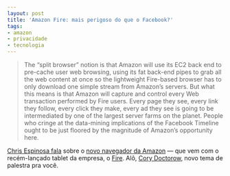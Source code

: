 ```yaml
---
layout: post
title: 'Amazon Fire: mais perigoso do que o Facebook?'
tags:
- amazon
- privacidade
- tecnologia
---
```


> The “split browser” notion is that Amazon will use its EC2 back end to pre-cache user web browsing, using its fat back-end pipes to grab all the web content at once so the lightweight Fire-based browser has to only download one simple stream from Amazon’s servers. But what this means is that Amazon will capture and control every Web transaction performed by Fire users. Every page they see, every link they follow, every click they make, every ad they see is going to be intermediated by one of the largest server farms on the planet. People who cringe at the data-mining implications of the Facebook Timeline ought to be just floored by the magnitude of Amazon’s opportunity here.

[Chris Espinosa fala](http://cdespinosa.posterous.com/fire) sobre o [novo navegador da Amazon](http://amazonsilk.wordpress.com/) — que vem com o recém-lançado tablet da empresa, o [Fire](full). Alô, [Cory Doctorow](http://craphound.com/), novo tema de palestra pra você.

